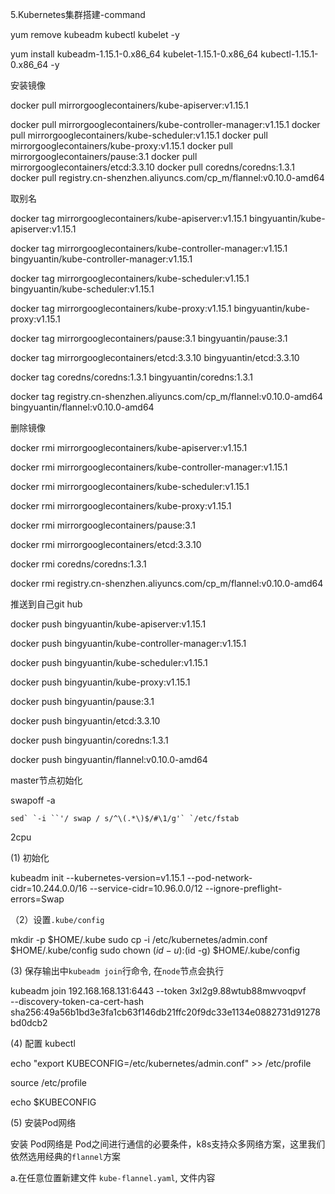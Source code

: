 5.Kubernetes集群搭建-command

yum remove kubeadm  kubectl  kubelet  -y 

yum install kubeadm-1.15.1-0.x86_64 kubelet-1.15.1-0.x86_64 kubectl-1.15.1-0.x86_64 -y

安装镜像

docker pull mirrorgooglecontainers/kube-apiserver:v1.15.1

docker pull mirrorgooglecontainers/kube-controller-manager:v1.15.1
 docker pull mirrorgooglecontainers/kube-scheduler:v1.15.1
 docker pull mirrorgooglecontainers/kube-proxy:v1.15.1
docker pull mirrorgooglecontainers/pause:3.1
 docker pull mirrorgooglecontainers/etcd:3.3.10
 docker pull coredns/coredns:1.3.1
docker pull registry.cn-shenzhen.aliyuncs.com/cp_m/flannel:v0.10.0-amd64

取别名

docker tag mirrorgooglecontainers/kube-apiserver:v1.15.1 bingyuantin/kube-apiserver:v1.15.1 

docker tag mirrorgooglecontainers/kube-controller-manager:v1.15.1 bingyuantin/kube-controller-manager:v1.15.1 

docker tag mirrorgooglecontainers/kube-scheduler:v1.15.1 bingyuantin/kube-scheduler:v1.15.1 

docker tag mirrorgooglecontainers/kube-proxy:v1.15.1 bingyuantin/kube-proxy:v1.15.1 

docker tag mirrorgooglecontainers/pause:3.1 bingyuantin/pause:3.1 

docker tag mirrorgooglecontainers/etcd:3.3.10 bingyuantin/etcd:3.3.10 

docker tag coredns/coredns:1.3.1 bingyuantin/coredns:1.3.1 

docker tag registry.cn-shenzhen.aliyuncs.com/cp_m/flannel:v0.10.0-amd64 bingyuantin/flannel:v0.10.0-amd64

删除镜像

docker rmi mirrorgooglecontainers/kube-apiserver:v1.15.1 

docker rmi mirrorgooglecontainers/kube-controller-manager:v1.15.1 

docker rmi mirrorgooglecontainers/kube-scheduler:v1.15.1 

docker rmi mirrorgooglecontainers/kube-proxy:v1.15.1 

docker rmi mirrorgooglecontainers/pause:3.1 

docker rmi mirrorgooglecontainers/etcd:3.3.10 

docker rmi coredns/coredns:1.3.1 

docker rmi registry.cn-shenzhen.aliyuncs.com/cp_m/flannel:v0.10.0-amd64

推送到自己git hub

docker push bingyuantin/kube-apiserver:v1.15.1 

docker push bingyuantin/kube-controller-manager:v1.15.1 

docker push bingyuantin/kube-scheduler:v1.15.1 

docker push bingyuantin/kube-proxy:v1.15.1 

docker push bingyuantin/pause:3.1 

docker push bingyuantin/etcd:3.3.10 

docker push bingyuantin/coredns:1.3.1 

docker push bingyuantin/flannel:v0.10.0-amd64

master节点初始化



swapoff  -a

```
sed` `-i ``'/ swap / s/^\(.*\)$/#\1/g'` `/etc/fstab
```

2cpu

(1) 初始化

kubeadm init --kubernetes-version=v1.15.1 --pod-network-cidr=10.244.0.0/16 --service-cidr=10.96.0.0/12 --ignore-preflight-errors=Swap

（2）设置`.kube/config`

mkdir -p $HOME/.kube
  sudo cp -i /etc/kubernetes/admin.conf $HOME/.kube/config
  sudo chown $(id -u):$(id -g) $HOME/.kube/config

(3) 保存输出中`kubeadm join`行命令, 在`node`节点会执行

kubeadm join 192.168.168.131:6443 --token 3xl2g9.88wtub88mwvoqpvf \
    --discovery-token-ca-cert-hash sha256:49a56b1bd3e3fa1cb63f146db21ffc20f9dc33e1134e0882731d91278bd0dcb2

(4) 配置 kubectl

echo "export KUBECONFIG=/etc/kubernetes/admin.conf" >> /etc/profile 

source /etc/profile 

echo $KUBECONFIG

(5) 安装Pod网络

安装 Pod网络是 Pod之间进行通信的必要条件，k8s支持众多网络方案，这里我们依然选用经典的`flannel`方案

a.在任意位置新建文件 `kube-flannel.yaml`, 文件内容